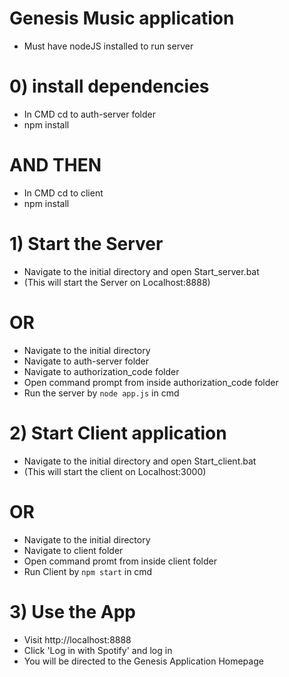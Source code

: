 # Genesis Music application
- Must have nodeJS installed to run server

# 0) install dependencies
- In CMD cd to auth-server folder
- npm install
# AND THEN
- In CMD cd to client
- npm install

# 1) Start the Server
- Navigate to the initial directory and open Start_server.bat
- (This will start the Server on Localhost:8888)
# OR
- Navigate to the initial directory
- Navigate to auth-server folder
- Navigate to authorization_code folder
- Open command prompt from inside authorization_code folder
- Run the server by `node app.js` in cmd


# 2)  Start Client application
- Navigate to the initial directory and open Start_client.bat
- (This will start the client on Localhost:3000)
# OR
- Navigate to the initial directory
- Navigate to client folder
- Open command promt from inside client folder
- Run Client by `npm start` in cmd


# 3)  Use the App
- Visit http://localhost:8888
- Click 'Log in with Spotify' and log in
- You will be directed to the Genesis Application Homepage


